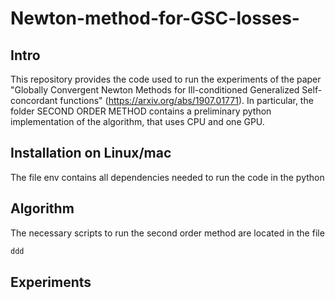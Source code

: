 # Newton-method-for-GSC-losses-

## Intro

This repository provides the code used to run the experiments of the paper "Globally Convergent Newton Methods for Ill-conditioned Generalized Self-concordant functions" (https://arxiv.org/abs/1907.01771). In particular, the folder SECOND ORDER METHOD contains a preliminary python implementation of the algorithm, that uses CPU and one GPU.

## Installation on Linux/mac

The file env contains all dependencies needed to run the code in the python



## Algorithm

The necessary scripts to run the second order method are located in the file 


```python
ddd
```


## Experiments
